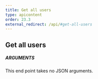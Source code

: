 ```yaml
---
title: Get all users
type: apicontent
order: 23.3
external_redirect: /api/#get-all-users
---
```


## Get all users
##### ARGUMENTS

This end point takes no JSON arguments.